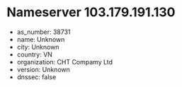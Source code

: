 # Nameserver 103.179.191.130

* as_number: 38731
* name: Unknown
* city: Unknown
* country: VN
* organization: CHT Compamy Ltd
* version: Unknown
* dnssec: false
